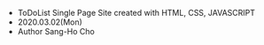 - ToDoList Single Page Site created with HTML, CSS, JAVASCRIPT 
- 2020.03.02(Mon)
- Author Sang-Ho Cho